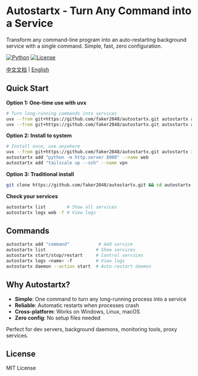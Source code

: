 # Autostartx - Turn Any Command into a Service

Transform any command-line program into an auto-restarting background service with a single command. Simple, fast, zero configuration.

[![Python](https://img.shields.io/badge/python-3.8+-blue.svg)](https://python.org) [![License](https://img.shields.io/badge/license-MIT-blue.svg)](LICENSE)

[中文文档](README_zh.md) | [English](README.md)

## Quick Start

**Option 1: One-time use with uvx**
```bash
# Turn long-running commands into services
uvx --from git+https://github.com/faker2048/autostartx.git autostartx add "python -m http.server 8000" --name web
uvx --from git+https://github.com/faker2048/autostartx.git autostartx add "npm run dev" --name frontend
```

**Option 2: Install to system**
```bash
# Install once, use anywhere
uvx --from git+https://github.com/faker2048/autostartx.git autostartx install
autostartx add "python -m http.server 8000" --name web
autostartx add "tailscale up --ssh" --name vpn
```

**Option 3: Traditional install**
```bash
git clone https://github.com/faker2048/autostartx.git && cd autostartx && pip install .
```

**Check your services**
```bash
autostartx list        # Show all services
autostartx logs web -f # View logs
```

## Commands

```bash
autostartx add "command"           # Add service
autostartx list                   # Show services
autostartx start/stop/restart     # Control services  
autostartx logs <name> -f         # View logs
autostartx daemon --action start  # Auto-restart daemon
```

## Why Autostartx?

- **Simple**: One command to turn any long-running process into a service
- **Reliable**: Automatic restarts when processes crash
- **Cross-platform**: Works on Windows, Linux, macOS
- **Zero config**: No setup files needed

Perfect for dev servers, background daemons, monitoring tools, proxy services.

## License

MIT License